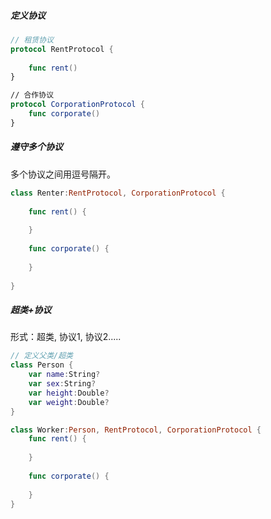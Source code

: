 ##### 定义协议
```Swift
// 租赁协议
protocol RentProtocol {
    
    func rent()
}

// 合作协议
protocol CorporationProtocol {
    func corporate()
}
```


#####  遵守多个协议
 多个协议之间用逗号隔开。
 
```Swift
class Renter:RentProtocol, CorporationProtocol {
    
    func rent() {
        
    }
    
    func corporate() {
        
    }
    
}
```

##### 超类+协议
形式：超类, 协议1, 协议2.....

```Swift
// 定义父类/超类
class Person {
    var name:String?
    var sex:String?
    var height:Double?
    var weight:Double?
}

class Worker:Person, RentProtocol, CorporationProtocol {
    func rent() {
        
    }
    
    func corporate() {
        
    }
}
```


